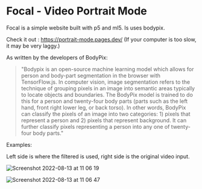 # Focal - Video Portrait Mode

Focal is a simple website built with p5 and ml5. Is uses bodypix.

Check it out : https://portrait-mode.pages.dev/ (If your computer is too slow, it may be very laggy.)

As written by the developers of BodyPix:
>"Bodypix is an open-source machine learning model which allows for person and body-part segmentation in the browser with TensorFlow.js. In computer vision, image segmentation refers to the technique of grouping pixels in an image into semantic areas typically to locate objects and boundaries. The BodyPix model is trained to do this for a person and twenty-four body parts (parts such as the left hand, front right lower leg, or back torso). In other words, BodyPix can classify the pixels of an image into two categories: 1) pixels that represent a person and 2) pixels that represent background. It can further classify pixels representing a person into any one of twenty-four body parts."

Examples: 

Left side is where the filtered is used, right side is the original video input.

![Screenshot 2022-08-13 at 11 06 19](https://user-images.githubusercontent.com/59390256/184477496-a13c116d-fd6e-49e0-8c25-1fa103bad6d2.JPEG)

![Screenshot 2022-08-13 at 11 06 47](https://user-images.githubusercontent.com/59390256/184477505-b327d8b4-8f3f-4288-92e9-222cfa20d7fd.JPEG)
